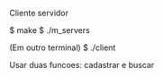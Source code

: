 Cliente servidor

$ make
$ ./m_servers

(Em outro terminal)
$ ./client

Usar duas funcoes: cadastrar e buscar